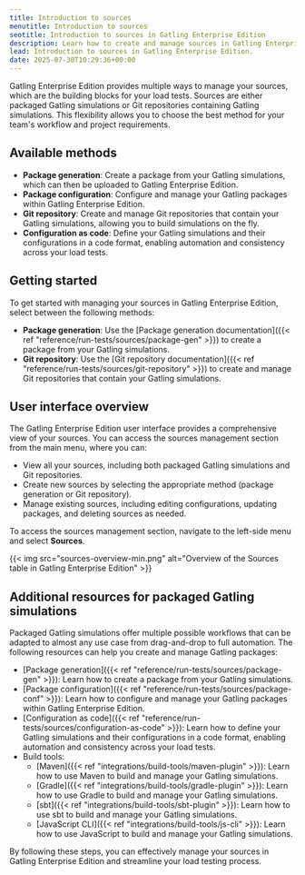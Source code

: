 ```yaml
---
title: Introduction to sources
menutitle: Introduction to sources
seotitle: Introduction to sources in Gatling Enterprise Edition
description: Learn how to create and manage sources in Gatling Enterprise Edition.
lead: Introduction to sources in Gatling Enterprise Edition.
date: 2025-07-30T10:29:36+00:00
---
```


Gatling Enterprise Edition provides multiple ways to manage your sources, which are the building blocks for your load tests. Sources are either packaged Gatling simulations or Git repositories containing Gatling simulations. This flexibility allows you to choose the best method for your team's workflow and project requirements.

## Available methods

- **Package generation**: Create a package from your Gatling simulations, which can then be uploaded to Gatling Enterprise Edition.
- **Package configuration**: Configure and manage your Gatling packages within Gatling Enterprise Edition.
- **Git repository**: Create and manage Git repositories that contain your Gatling simulations, allowing you to build simulations on the fly.
- **Configuration as code**: Define your Gatling simulations and their configurations in a code format, enabling automation and consistency across your load tests.

## Getting started

To get started with managing your sources in Gatling Enterprise Edition, select between the following methods:

- **Package generation**: Use the [Package generation documentation]({{< ref "reference/run-tests/sources/package-gen" >}}) to create a package from your Gatling simulations.
- **Git repository**: Use the [Git repository documentation]({{< ref "reference/run-tests/sources/git-repository" >}}) to create and manage Git repositories that contain your Gatling simulations.

## User interface overview

The Gatling Enterprise Edition user interface provides a comprehensive view of your sources. You can access the sources management section from the main menu, where you can:

- View all your sources, including both packaged Gatling simulations and Git repositories.
- Create new sources by selecting the appropriate method (package generation or Git repository).
- Manage existing sources, including editing configurations, updating packages, and deleting sources as needed.

To access the sources management section, navigate to the left-side menu and select **Sources**. 

{{< img src="sources-overview-min.png" alt="Overview of the Sources table in Gatling Enterprise Edition" >}}



## Additional resources for packaged Gatling simulations

Packaged Gatling simulations offer multiple possible workflows that can be adapted to almost any use case from drag-and-drop to full automation. The following resources can help you create and manage Gatling packages:

- [Package generation]({{< ref "reference/run-tests/sources/package-gen" >}}): Learn how to create a package from your Gatling simulations.
- [Package configuration]({{< ref "reference/run-tests/sources/package-conf" >}}): Learn how to configure and manage your Gatling packages within Gatling Enterprise Edition.
- [Configuration as code]({{< ref "reference/run-tests/sources/configuration-as-code" >}}): Learn how to define your Gatling simulations and their configurations in a code format, enabling automation and consistency across your load tests.
- Build tools:
    - [Maven]({{< ref "integrations/build-tools/maven-plugin" >}}): Learn how to use Maven to build and manage your Gatling simulations.
    - [Gradle]({{< ref "integrations/build-tools/gradle-plugin" >}}): Learn how to use Gradle to build and manage your Gatling simulations.
    - [sbt]({{< ref "integrations/build-tools/sbt-plugin" >}}): Learn how to use sbt to build and manage your Gatling simulations.
    - [JavaScript CLI]({{< ref "integrations/build-tools/js-cli" >}}): Learn how to use JavaScript to build and manage your Gatling simulations.

By following these steps, you can effectively manage your sources in Gatling Enterprise Edition and streamline your load testing process.
